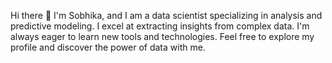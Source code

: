 Hi there 👋 
I'm Sobhika, and I am a data scientist specializing in analysis and predictive modeling. I excel at extracting insights from complex data.
I'm always eager to learn new tools and technologies. Feel free to explore my profile and discover the power of data with me.


